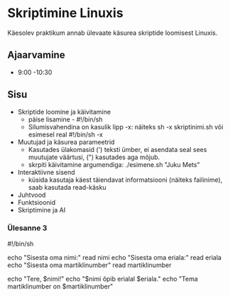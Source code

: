 # Skriptimine Linuxis
Käesolev praktikum annab ülevaate käsurea skriptide loomisest Linuxis.

## Ajaarvamine
* 9:00 -10:30


## Sisu
* Skriptide loomine ja käivitamine
  * päise lisamine - #!/bin/sh
  * Silumisvahendina on kasulik lipp -x: näiteks sh -x skriptinimi.sh või esimesel real #!/bin/sh -x
* Muutujad ja käsurea parameetrid
  * Kasutades ülakomasid (') teksti ümber, ei asendata seal sees muutujate väärtusi, (") kasutades aga mõjub.
  * skrpiti käivitamine argumendiga: ./esimene.sh "Juku Mets"
* Interaktiivne sisend
  * küsida kasutaja käest täiendavat informatsiooni (näiteks failinime), saab kasutada read-käsku
* Juhtvood
* Funktsioonid
* Skriptimine ja AI

### Ülesanne 3
#!/bin/sh

echo "Sisesta oma nimi:"
read nimi
echo "Sisesta oma eriala:"
read eriala
echo "Sisesta oma martiklinumber"
read martiklinumber

echo "Tere, $nimi!"
echo "$nimi õpib erialal $eriala."
echo "Tema martiklinumber on $martiklinumber"



